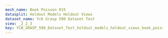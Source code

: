 ```yaml
---
mesh_name: Book Poisson 015
datasplit: Holdout Models Holdout Views
dataset_name: Ycb Grasp 590 Dataset Test
view: _2_2_3
key: YCB_GRASP_590_Dataset_Test_holdout_models_holdout_views_book_poisson_015__2_2_3
---
```

